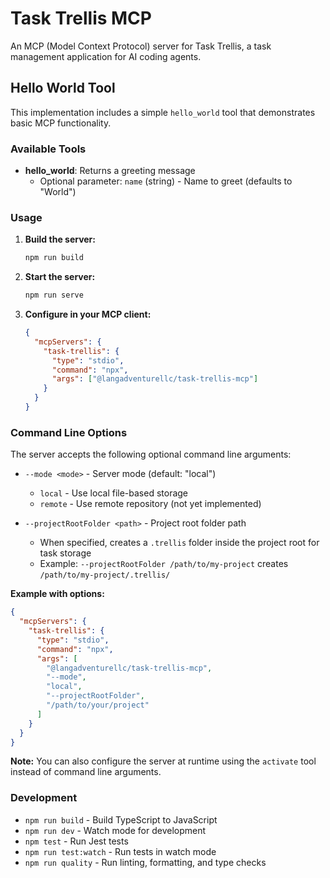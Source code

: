 # Task Trellis MCP

An MCP (Model Context Protocol) server for Task Trellis, a task management application for AI coding agents.

## Hello World Tool

This implementation includes a simple `hello_world` tool that demonstrates basic MCP functionality.

### Available Tools

- **hello_world**: Returns a greeting message
  - Optional parameter: `name` (string) - Name to greet (defaults to "World")

### Usage

1. **Build the server:**

   ```bash
   npm run build
   ```

2. **Start the server:**

   ```bash
   npm run serve
   ```

3. **Configure in your MCP client:**
   ```json
   {
     "mcpServers": {
       "task-trellis": {
         "type": "stdio",
         "command": "npx",
         "args": ["@langadventurellc/task-trellis-mcp"]
       }
     }
   }
   ```

### Command Line Options

The server accepts the following optional command line arguments:

- `--mode <mode>` - Server mode (default: "local")
  - `local` - Use local file-based storage
  - `remote` - Use remote repository (not yet implemented)

- `--projectRootFolder <path>` - Project root folder path
  - When specified, creates a `.trellis` folder inside the project root for task storage
  - Example: `--projectRootFolder /path/to/my-project` creates `/path/to/my-project/.trellis/`

**Example with options:**

```json
{
  "mcpServers": {
    "task-trellis": {
      "type": "stdio",
      "command": "npx",
      "args": [
        "@langadventurellc/task-trellis-mcp",
        "--mode",
        "local",
        "--projectRootFolder",
        "/path/to/your/project"
      ]
    }
  }
}
```

**Note:** You can also configure the server at runtime using the `activate` tool instead of command line arguments.

### Development

- `npm run build` - Build TypeScript to JavaScript
- `npm run dev` - Watch mode for development
- `npm test` - Run Jest tests
- `npm run test:watch` - Run tests in watch mode
- `npm run quality` - Run linting, formatting, and type checks
